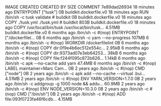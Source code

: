 IMAGE CREATED CREATED BY SIZE COMMENT
7e89dad26934 18 minutes ago ENTRYPOINT ["tusk"] 0B buildkit.dockerfile.v0
<missing> 18 minutes ago RUN /bin/sh -c tusk validate # buildkit 0B buildkit.dockerfile.v0
<missing> 18 minutes ago COPY ./tusk.yml ./tusk.yml # buildkit 803B buildkit.dockerfile.v0
<missing> 18 minutes ago COPY /usr/local/bin/tusk /usr/local/bin/tusk… 4.51MB buildkit.dockerfile.v0
<missing> 6 months ago /bin/sh -c #(nop) ENTRYPOINT ["/dockerfilel… 0B
<missing> 6 months ago /bin/sh -c yarn --no-progress 107MB
<missing> 6 months ago /bin/sh -c #(nop) WORKDIR /dockerfilelint 0B
<missing> 6 months ago /bin/sh -c #(nop) COPY dir:0f9e4b6ec512e554c… 2.95kB
<missing> 6 months ago /bin/sh -c #(nop) COPY dir:9373ad07e3eb64253… 38kB
<missing> 6 months ago /bin/sh -c #(nop) COPY file:f244f095c872b626… 1.14kB
<missing> 6 months ago /bin/sh -c apk --no-cache add yarn 47.4MB
<missing> 6 months ago /bin/sh -c #(nop) LABEL maintainer=Marc Cam… 0B
<missing> 2 years ago /bin/sh -c #(nop) CMD ["node"] 0B
<missing> 2 years ago /bin/sh -c apk add --no-cache --virtual .bui… 4.51MB
<missing> 2 years ago /bin/sh -c #(nop) ENV YARN_VERSION=1.7.0 0B
<missing> 2 years ago /bin/sh -c addgroup -g 1000 node && addu… 60.9MB
<missing> 2 years ago /bin/sh -c #(nop) ENV NODE_VERSION=10.3.0 0B
<missing> 2 years ago /bin/sh -c #(nop) CMD ["/bin/sh"] 0B
<missing> 2 years ago /bin/sh -c #(nop) ADD file:093f0723fa46f6cdb… 4.15MB
